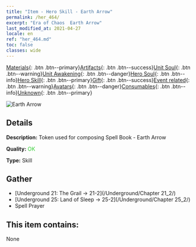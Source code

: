 ```yaml
---
title: "Item - Hero Skill - Earth Arrow"
permalink: /her_464/
excerpt: "Era of Chaos  Earth Arrow"
last_modified_at: 2021-04-27
locale: en
ref: "her_464.md"
toc: false
classes: wide
---
```

 [Materials](/Items/){: .btn .btn--primary}[Artifacts](/Items/Artifacts/){: .btn .btn--success}[Unit Soul](/Items/UnitSoul/){: .btn .btn--warning}[Unit Awakening](/Items/UnitAwakening/){: .btn .btn--danger}[Hero Soul](/Items/HeroSoul/){: .btn .btn--info}[Hero Skill](/Items/HeroSkill/){: .btn .btn--primary}[Gift](/Items/Gift/){: .btn .btn--success}[Event related](/Items/Events/){: .btn .btn--warning}[Avatars](/Items/Avatars/){: .btn .btn--danger}[Consumables](/Items/Consumables/){: .btn .btn--info}[Unknown](/Items/Unknown/){: .btn .btn--primary}

 ![Earth Arrow](/images/t/ps_dadishenjian.png)

## Details
 **Description:** Token used for composing Spell Book - Earth Arrow

 **Quality:** <span style="color: #32CD32">OK</span>

 **Type:** Skill

## Gather

*    [Underground 21: The Grail -> 21-2](/Underground/Chapter 21_2/) 
*    [Underground 25: Land of Sleep -> 25-2](/Underground/Chapter 25_2/) 
*    Spell Prayer 

## This item contains:

  None

